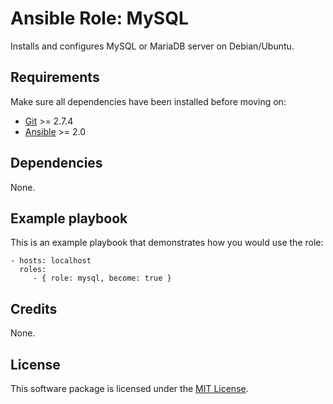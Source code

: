 # Ansible Role: MySQL

Installs and configures MySQL or MariaDB server on Debian/Ubuntu.

## Requirements

Make sure all dependencies have been installed before moving on:

* [Git](https://git-scm.com/) >= 2.7.4
* [Ansible](https://www.ansible.com/) >= 2.0

## Dependencies

None.

## Example playbook

This is an example playbook that demonstrates how you would use the role:

    - hosts: localhost
      roles:
         - { role: mysql, become: true }

## Credits

None.

## License

This software package is licensed under the [MIT License](https://opensource.org/licenses/MIT).
